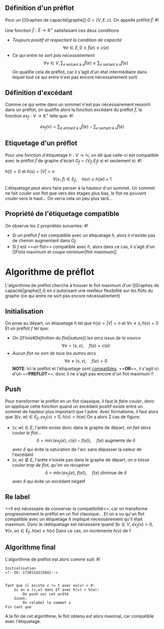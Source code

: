 ## Définition d'un préflot
Pour un [[Graphes de capacité|graphe]] $G = (V, E, c)$. On appelle préflot $\tilde{f}$: #!

Une fonction $\tilde{f}:E \to \mathbb R^+$ satisfaisant ces deux conditions
- *Toujours positif et respectant la condition de capacité* $$\forall e \in E, 0 \leq \tilde{ f}(e) \leq c(e)$$ 
- *Ce qui entre ne sort pas nécessairement* $$\forall v \in V, \sum_{e \text{ entrant à } v} \tilde f(e) \geq \sum_{e \text{ sortant à } v} \tilde{f}(e)$$On qualifie cela de préflot, car il s'agit d'un état intermédiaire dans lequel tout ce qui entre n'est pas encore nécessairement sorti
<!--ID: 1730114115934-->


## Définition d'excédant
Comme ce qui entre dans un sommet n'est pas nécessairement ressorti dans un préflot, on qualifie alors la fonction excédant du préflot $\tilde{f}$, la fonction $ex_{\tilde{f}} :V \to \mathbb R^+$ telle que: #!

$$
ex_{f}(v) = \sum_{e \text{ entrant à }v} \tilde{f}(e) - \sum_{e \text{ sortant à }v}\tilde{ f}(e)
$$
<!--ID: 1730114115936-->



## Etiquetage d'un préflot
Pour une fonction d'étiquetage $h: V \to \mathbb{N}$, on dit que celle-ci est compatible avec le préflot $\tilde{ f}$ de graphe d'écart $G_{\tilde{ f}} = \left(V_{\tilde{ f}}, E_{\tilde{ f}}\right)$ si et seulement si: #!

$h(t) = 0$ et $h(s) = |V| = n$
$$
\forall(v,f) \in E_{\tilde{f}}, \quad h(v) \leq h(w)+1
$$L'étiquetage peut alors faire penser à la hauteur d'un sommet. 
Un sommet ne fait couler son flot que vers des étages plus bas, le flot ne pouvant couler vers le haut... On verra cela un peu plus tard...
<!--ID: 1730114115938-->



## Propriété de l'étiquetage compatible
On observe les 2 propriétés suivantes: #!

- Si un préflot $\tilde{f}$ est compatible avec un étiquetage $h$, alors il n'existe pas de chemin augmentant dans $G_{\tilde{f}}$
- Si $f$ est ==un flot== compatible avec $h$, alors dans ce cas, il s'agit d'un [[Flots maximum et coupe minimum|flot maximum]]
<!--ID: 1730114115940-->



# Algorithme de préflot
L'algorithme de préflot cherche à trouver le flot maximum d'un [[Graphes de capacité|graphe]] $G$ en s'autorisant une meilleur flexibilité sur les flots du graphe (ce qui entre ne sort pas encore nécessairement)

## Initialisation
On pose au départ, un étiquetage $h$ tel que $h(s) = |V| = n$ et $\forall v \neq s, h(v) = 0$
Et un préflot $f$ tel que:

- *On [[Flots#Définition du flot|sature]] les arcs issus de la source* $$\forall e = (s, v), \quad f(e) = c(e)$$
- *Aucun flot ne sort de tous les autres arcs* $$\forall e \neq (s,v), \quad f(e) = 0$$
**NOTE**: Ici le préflot et l'étiquetage sont <u>compatibles</u>. ==**OR**==, il s'agit ici d'un ==**PREFLOT**==, donc il ne s'agit pas encore d'un flot maximum !!


## Push
Pour transformer le préflot en un flot classique, il faut *le faire couler*, donc on applique cette fonction quand un excédant positif existe entre un sommet de hauteur plus important que l'autre.
Avec formalisme, il faut alors que $\exists(v,w) \in E_{f}, \;ex_{f}(v) > 0, \;h(v) > h(w)$
On a alors 2 cas de figure:

- $(v,w) \in E$, l'arête existe donc dans le graphe de départ, *on fait alors couler le flot...* $$\delta = \min(ex_{f}(e),\: c(e)-f(e)), \quad f(e) \text{ augmente de } \delta$$avec $\delta$ qui évite la saturation de l'arc sans dépasser la valeur de l'excédant
- $(v,w) \not\in E$, l'arête n'existe pas dans le graphe de départ, *on a laissé couler trop de flot, qu'on va récupérer* $$\delta = \min(ex_{f}(e),\: f(e)), \quad f(e) \text{ diminue de } \delta$$ avec $\delta$ qui évite un excédant négatif

## Re label
==Il est nécessaire de conserver la compatibilité==, car on transforme progressivement le préflot en un flot classique... Et on a vu qu'un flot compatible avec un étiquetage $h$ impliqué nécessairement qu'il était maximum.
Donc le réétiquetage est nécessaire quand $\exists v \in V, \; ex_{f}(v) > 0, \quad \forall(v,w) \in E_{f}, \;h(w) \geq h(v)$
Dans ce cas, on incrémente $h(v)$ de $1$

## Algorithme final
L'algorithme de préflot est alors comme suit: #!

```
Initialisation
<!--ID: 1730114115941-->


Tant que il existe v != t avec ex(v) > 0:
	Si on a (v,w) dans Ef avec h(v) > h(w):
		On push sur cet arête
	Sinon:
		On relabel le sommet v
Fin tant que
```
A la fin de cet algorithme, le flot obtenu est alors maximal, car compatible avec l'étiquetage.

